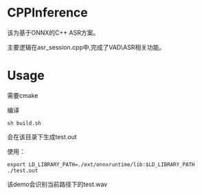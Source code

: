 # CPPInference

该为基于ONNX的C++ ASR方案。

主要逻辑在asr_session.cpp中,完成了VAD\ASR相关功能。

# Usage

需要cmake  

编译

```shell
sh build.sh
```

会在该目录下生成test.out 

使用：
```
export LD_LIBRARY_PATH=./ext/onnxruntime/lib:$LD_LIBRARY_PATH 
./test.out
```

该demo会识别当前路径下的test.wav
